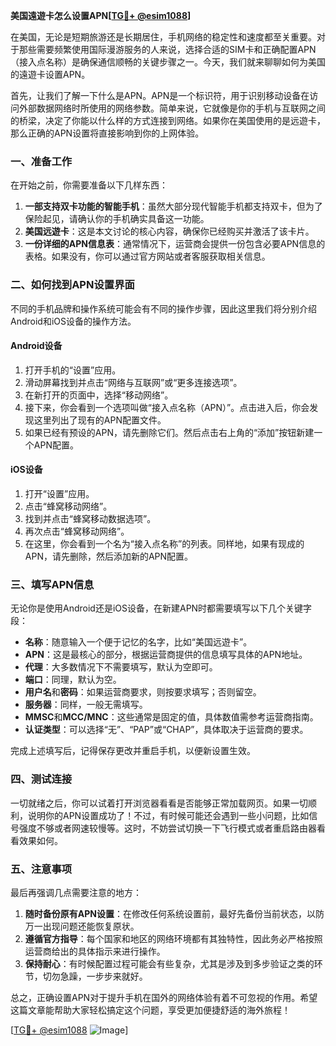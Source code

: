 **美国遠遊卡怎么设置APN[[TG💪+ @esim1088](https://t.me/s/esim1088)]**

在美国，无论是短期旅游还是长期居住，手机网络的稳定性和速度都至关重要。对于那些需要频繁使用国际漫游服务的人来说，选择合适的SIM卡和正确配置APN（接入点名称）是确保通信顺畅的关键步骤之一。今天，我们就来聊聊如何为美国的遠遊卡设置APN。

首先，让我们了解一下什么是APN。APN是一个标识符，用于识别移动设备在访问外部数据网络时所使用的网络参数。简单来说，它就像是你的手机与互联网之间的桥梁，决定了你能以什么样的方式连接到网络。如果你在美国使用的是远遊卡，那么正确的APN设置将直接影响到你的上网体验。

### 一、准备工作

在开始之前，你需要准备以下几样东西：

1. **一部支持双卡功能的智能手机**：虽然大部分现代智能手机都支持双卡，但为了保险起见，请确认你的手机确实具备这一功能。
2. **美国远遊卡**：这是本文讨论的核心内容，确保你已经购买并激活了该卡片。
3. **一份详细的APN信息表**：通常情况下，运营商会提供一份包含必要APN信息的表格。如果没有，你可以通过官方网站或者客服获取相关信息。

### 二、如何找到APN设置界面

不同的手机品牌和操作系统可能会有不同的操作步骤，因此这里我们将分别介绍Android和iOS设备的操作方法。

#### Android设备

1. 打开手机的“设置”应用。
2. 滑动屏幕找到并点击“网络与互联网”或“更多连接选项”。
3. 在新打开的页面中，选择“移动网络”。
4. 接下来，你会看到一个选项叫做“接入点名称（APN）”。点击进入后，你会发现这里列出了现有的APN配置文件。
5. 如果已经有预设的APN，请先删除它们。然后点击右上角的“添加”按钮新建一个APN配置。

#### iOS设备

1. 打开“设置”应用。
2. 点击“蜂窝移动网络”。
3. 找到并点击“蜂窝移动数据选项”。
4. 再次点击“蜂窝移动网络”。
5. 在这里，你会看到一个名为“接入点名称”的列表。同样地，如果有现成的APN，请先删除，然后添加新的APN配置。

### 三、填写APN信息

无论你是使用Android还是iOS设备，在新建APN时都需要填写以下几个关键字段：

- **名称**：随意输入一个便于记忆的名字，比如“美国远遊卡”。
- **APN**：这是最核心的部分，根据运营商提供的信息填写具体的APN地址。
- **代理**：大多数情况下不需要填写，默认为空即可。
- **端口**：同理，默认为空。
- **用户名**和**密码**：如果运营商要求，则按要求填写；否则留空。
- **服务器**：同样，一般无需填写。
- **MMSC**和**MCC/MNC**：这些通常是固定的值，具体数值需参考运营商指南。
- **认证类型**：可以选择“无”、“PAP”或“CHAP”，具体取决于运营商的要求。

完成上述填写后，记得保存更改并重启手机，以便新设置生效。

### 四、测试连接

一切就绪之后，你可以试着打开浏览器看看是否能够正常加载网页。如果一切顺利，说明你的APN设置成功了！不过，有时候可能还会遇到一些小问题，比如信号强度不够或者网速较慢等。这时，不妨尝试切换一下飞行模式或者重启路由器看看效果如何。

### 五、注意事项

最后再强调几点需要注意的地方：

1. **随时备份原有APN设置**：在修改任何系统设置前，最好先备份当前状态，以防万一出现问题还能恢复原状。
2. **遵循官方指导**：每个国家和地区的网络环境都有其独特性，因此务必严格按照运营商给出的具体指示来进行操作。
3. **保持耐心**：有时候配置过程可能会有些复杂，尤其是涉及到多步验证之类的环节，切勿急躁，一步步来就好。

总之，正确设置APN对于提升手机在国外的网络体验有着不可忽视的作用。希望这篇文章能帮助大家轻松搞定这个问题，享受更加便捷舒适的海外旅程！

[[TG💪+ @esim1088](https://t.me/s/esim1088) ![Image](https://i.postimg.cc/4NQfJmqS/Snipaste-2025-05-13-00-14-12.png)]